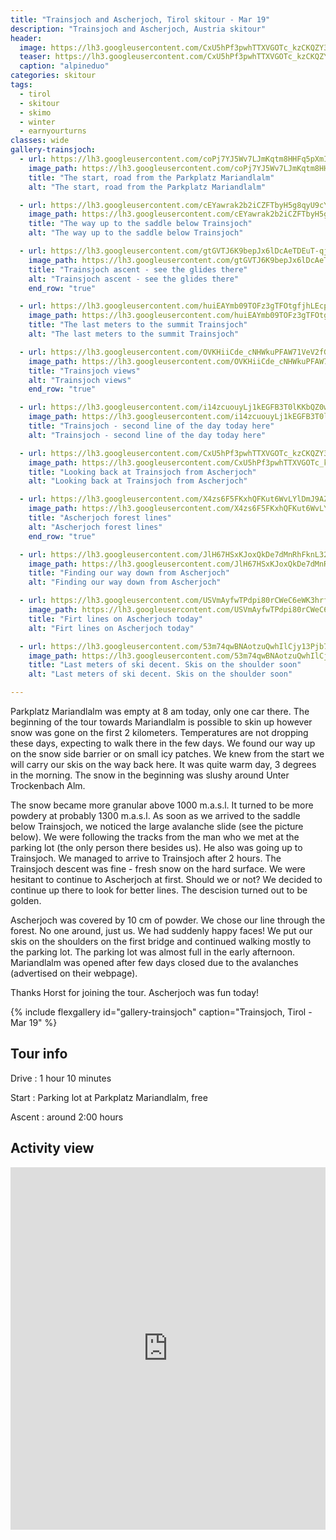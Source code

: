 ```yaml
---
title: "Trainsjoch and Ascherjoch, Tirol skitour - Mar 19"
description: "Trainsjoch and Ascherjoch, Austria skitour"
header:
  image: https://lh3.googleusercontent.com/CxU5hPf3pwhTTXVGOTc_kzCKQZY35a99PWpke3gjBI3EKgRKNmqez3hXbdFpXf8BqclXN8OdzaVlGoEoAUMIUgx1wPQoFJMAvZ33njqyDTgdf9ptSGmJnojodXxUtQZeZwlqJm5yvHzKYDIkNBXSpqoF-zGaOTS4I-Xjfyo_wSFOJ08mEe6HekZkwrzbzd027P7822hYILwKvqu0RkihYBam51LCPD5zi244YnSmeK2pCPl-L0udmwDSrHqco1WoaOy-DCDn3QHT-4mYbVISDL1chHbaprOW-NtGs8U2v_70zHX9pC24K898IyT7Ob2ZRhA7pEollSvmUgcHPR9HcmDNXVPT92tzamW4rHYouAUJDY_mrYylltV0oijp1ppJ_K3GdiGMNpa0LsMw4BO9N8Yjt8DeZyTPuztvC2yuy-ybLS1_HSyaJSLEplZvda1yDP6W_1GWg9pGumN-KC3JTBUyh5Tri3W31ZzcFiVGfXoWV9a0yknzXC7gU2SRbgFnpn2FlgqkdO8sDjLPPsgZGAs9srUCfJHLreBDxb46sBfCP9nYtTIbckr-JZm-lJHRo3i9I7rStWytEwUJRO7YChFReRXG8WOUERxr90vjV3n4YRVT-SAzeX5sG1GIPxMlsiCcBp00kzT2GQ_FK-vBLKfUocdkVcOz=w2054-h1542-no
  teaser: https://lh3.googleusercontent.com/CxU5hPf3pwhTTXVGOTc_kzCKQZY35a99PWpke3gjBI3EKgRKNmqez3hXbdFpXf8BqclXN8OdzaVlGoEoAUMIUgx1wPQoFJMAvZ33njqyDTgdf9ptSGmJnojodXxUtQZeZwlqJm5yvHzKYDIkNBXSpqoF-zGaOTS4I-Xjfyo_wSFOJ08mEe6HekZkwrzbzd027P7822hYILwKvqu0RkihYBam51LCPD5zi244YnSmeK2pCPl-L0udmwDSrHqco1WoaOy-DCDn3QHT-4mYbVISDL1chHbaprOW-NtGs8U2v_70zHX9pC24K898IyT7Ob2ZRhA7pEollSvmUgcHPR9HcmDNXVPT92tzamW4rHYouAUJDY_mrYylltV0oijp1ppJ_K3GdiGMNpa0LsMw4BO9N8Yjt8DeZyTPuztvC2yuy-ybLS1_HSyaJSLEplZvda1yDP6W_1GWg9pGumN-KC3JTBUyh5Tri3W31ZzcFiVGfXoWV9a0yknzXC7gU2SRbgFnpn2FlgqkdO8sDjLPPsgZGAs9srUCfJHLreBDxb46sBfCP9nYtTIbckr-JZm-lJHRo3i9I7rStWytEwUJRO7YChFReRXG8WOUERxr90vjV3n4YRVT-SAzeX5sG1GIPxMlsiCcBp00kzT2GQ_FK-vBLKfUocdkVcOz=w800-h300-no
  caption: "alpineduo"
categories: skitour
tags:
  - tirol
  - skitour
  - skimo
  - winter
  - earnyourturns
classes: wide
gallery-trainsjoch:
  - url: https://lh3.googleusercontent.com/coPj7YJ5Wv7LJmKqtm8HHFq5pXmI2yssku8hCb4CR91wyWiN781tV5u6zQ-wfSH3R1_IcQ-4qACsLGFmhXC2mUoj2LN9tSycRVZYnoKz4imIJsB03PsI2ZwGzukysH23k0NoCI5IMYzbbhpmL5UBsVNAosA4vXRJ4sgd_UFshpd-j9gBRWSt_8cfWvPvQlmRdU5JV0qUvjb5UV6STZYzbzGYnDm3P5v07tie954UA-NEIMRnOxb-w6qWlM6JDtbsFo9Sw8-4upgrzkTN-FUHMjr6xlG2ofSe2Tupa-LvdX4CraMfxT73j1jm52MnPa9poMMwY5suIo5Gv2CLfTIMj9-uz1Vxv7jiwrplwBvNV-FHAQfMEE9QF1fnuh_m1sFPYAWwscAdVvyjH400dH3JrdOvg3j-EZXoLdk_0wqA8Ji_t51MwW6Eb_eMdXBFVYzI6emPxnBeY7egTsKxjUTM3KCM8m2cYzjSFEVFTpnK04ItVDEO_FEWnPlCf0mREk8k2-MqHywbNXHfCO7-mjMKna-gWM1xq8puRY5D5eoCI0Z-0rFz-RQ8sDo0OA-ia8dmmsdLbw6TwbioTauMfCcvVLQ6jOEA-fmtum2JyNaILNC_CJEnl8nSd0NlJwUOUMSEWVaK4TW796Su2PzUrgsy4aAyrBf1-RofLU0XYDTM9ShtjnLTqll_ufPy1Q7GFv1EH5W-mUyRO9PDxJsPs9duw9tHPA=w1156-h1540-no
    image_path: https://lh3.googleusercontent.com/coPj7YJ5Wv7LJmKqtm8HHFq5pXmI2yssku8hCb4CR91wyWiN781tV5u6zQ-wfSH3R1_IcQ-4qACsLGFmhXC2mUoj2LN9tSycRVZYnoKz4imIJsB03PsI2ZwGzukysH23k0NoCI5IMYzbbhpmL5UBsVNAosA4vXRJ4sgd_UFshpd-j9gBRWSt_8cfWvPvQlmRdU5JV0qUvjb5UV6STZYzbzGYnDm3P5v07tie954UA-NEIMRnOxb-w6qWlM6JDtbsFo9Sw8-4upgrzkTN-FUHMjr6xlG2ofSe2Tupa-LvdX4CraMfxT73j1jm52MnPa9poMMwY5suIo5Gv2CLfTIMj9-uz1Vxv7jiwrplwBvNV-FHAQfMEE9QF1fnuh_m1sFPYAWwscAdVvyjH400dH3JrdOvg3j-EZXoLdk_0wqA8Ji_t51MwW6Eb_eMdXBFVYzI6emPxnBeY7egTsKxjUTM3KCM8m2cYzjSFEVFTpnK04ItVDEO_FEWnPlCf0mREk8k2-MqHywbNXHfCO7-mjMKna-gWM1xq8puRY5D5eoCI0Z-0rFz-RQ8sDo0OA-ia8dmmsdLbw6TwbioTauMfCcvVLQ6jOEA-fmtum2JyNaILNC_CJEnl8nSd0NlJwUOUMSEWVaK4TW796Su2PzUrgsy4aAyrBf1-RofLU0XYDTM9ShtjnLTqll_ufPy1Q7GFv1EH5W-mUyRO9PDxJsPs9duw9tHPA=w300-h400-no
    title: "The start, road from the Parkplatz Mariandlalm"
    alt: "The start, road from the Parkplatz Mariandlalm"

  - url: https://lh3.googleusercontent.com/cEYawrak2b2iCZFTbyH5g8qyU9cYEk9C2tmLExFGrsypRGy70CKSmbBnW2iMAls1C3xFzSvV77wA8O9AZ-8NYUPioGPu-bq0_Jf6eBvYk9WyZo0fgXWRRTPyUcNxwNmlHtqJijWGZ5jcJepwLUHuJL9Wkz35AByssd0okVFeCTCY_CoX3rvGwkFojIRo9vlOJe_UU1z-X4WPzv5GEr_5rAbcaR2oZqX-0K9Out5-TE2TufZjW6y1NALsvGDOfOw1IQfmfti7lsaqLa7-moKzsUbFDoiIoMOePOuplPcRzFfdxFM8A6zBTOJAqp8_HZkHtYC3FtgsxqUVMug-IEPYJ-MZEypbMbH2Nf77yEzfKJ86iPLwl8530fSzawwGKPrOEck-zauJycV8FZaICRRjHPoaNb37YkGewmqa4wSb4_cVio7mxXnTyomlmL_C-RQifac8ePyyE1QcqHgC7WN77Anb3XlAjt_XwT5mOtSdCfCeL96NwU1JRTr1mA1VKNc3UUtLXQxovReehc4x4mtooW-WKRvLMZ8tvJK4H34QVjdR6RE-jPMLF6oGfgBF8Aw7qh2nyNJ8aFMPaZvRsVFeQ0dSv-_FOiMl7EsqC8AYQlvdw6ApWp5SuRsBPGeySqmVZG1T4mr0H-CL90JsPvRsSq7YZxqPm3Gi=w1156-h1540-no
    image_path: https://lh3.googleusercontent.com/cEYawrak2b2iCZFTbyH5g8qyU9cYEk9C2tmLExFGrsypRGy70CKSmbBnW2iMAls1C3xFzSvV77wA8O9AZ-8NYUPioGPu-bq0_Jf6eBvYk9WyZo0fgXWRRTPyUcNxwNmlHtqJijWGZ5jcJepwLUHuJL9Wkz35AByssd0okVFeCTCY_CoX3rvGwkFojIRo9vlOJe_UU1z-X4WPzv5GEr_5rAbcaR2oZqX-0K9Out5-TE2TufZjW6y1NALsvGDOfOw1IQfmfti7lsaqLa7-moKzsUbFDoiIoMOePOuplPcRzFfdxFM8A6zBTOJAqp8_HZkHtYC3FtgsxqUVMug-IEPYJ-MZEypbMbH2Nf77yEzfKJ86iPLwl8530fSzawwGKPrOEck-zauJycV8FZaICRRjHPoaNb37YkGewmqa4wSb4_cVio7mxXnTyomlmL_C-RQifac8ePyyE1QcqHgC7WN77Anb3XlAjt_XwT5mOtSdCfCeL96NwU1JRTr1mA1VKNc3UUtLXQxovReehc4x4mtooW-WKRvLMZ8tvJK4H34QVjdR6RE-jPMLF6oGfgBF8Aw7qh2nyNJ8aFMPaZvRsVFeQ0dSv-_FOiMl7EsqC8AYQlvdw6ApWp5SuRsBPGeySqmVZG1T4mr0H-CL90JsPvRsSq7YZxqPm3Gi=w300-h400-no
    title: "The way up to the saddle below Trainsjoch"
    alt: "The way up to the saddle below Trainsjoch"

  - url: https://lh3.googleusercontent.com/gtGVTJ6K9bepJx6lDcAeTDEuT-qjdgebPtlOrJKyNLpfV5TI3BPiFIPj_IdzPHZ4_i04a2Zp6kU88xtjEJYitD5X6z5nKirpImh4ueMhjHfmnVfcoiFAxuA_ReQfX1D1Itt8NyhB_YXn49-uB6YwaQZAQxEmA9OJD6k9tXcG73LMZDp7iZoWbcl-3j0hSACtkVsxNmC_NwH1aCTEeW2Jtfbu-zBhmUbZGNnTMsJ2mle2uuEHJyGmqdVg6DGJkYEaUTMByTV5vtHZE3r5YoLkP8WQj4LruaCCMdg9KRGXJbpLsPEB5vr86CA0Bwc5rdE4TyeLfnJWRmf5bi2hieJyIj3rN8PeEs0onDgEaCWrmKt6KV2hbniEdpzfgSkQ8RSzh46oaL_CekCrIrXsyhQVgIY1Xi-u4IV7YydONyEg5jASSHgP2th_ZA2OG7FQ4YjKTmQEarvELf_2b61UFKo7A2WicI_-NcvQhXEMUTwj3cKG5CTU0WWMkevRM8Pa4eKA_aPy5IjzcJYxg4TDwyjQKgEItw_SdGJMj1mN7F-0lc0Npuc4UFchUJYNpBgLBPzRHtYAvLcz-bsCQRodb4SRk3jUMIA-EYlNLm15eS_NGiTiSKPKKzUrw1bYjEn-vq5kgM9O_sGe-cUGAm8tXDpGp9kj3jAAWwKgHC54h3IwVJTBcJOaoNoImVtd9jIr3zBu1rfSAylvEHI9Or3gJf4-qJ7bSQ=w1156-h1540-no
    image_path: https://lh3.googleusercontent.com/gtGVTJ6K9bepJx6lDcAeTDEuT-qjdgebPtlOrJKyNLpfV5TI3BPiFIPj_IdzPHZ4_i04a2Zp6kU88xtjEJYitD5X6z5nKirpImh4ueMhjHfmnVfcoiFAxuA_ReQfX1D1Itt8NyhB_YXn49-uB6YwaQZAQxEmA9OJD6k9tXcG73LMZDp7iZoWbcl-3j0hSACtkVsxNmC_NwH1aCTEeW2Jtfbu-zBhmUbZGNnTMsJ2mle2uuEHJyGmqdVg6DGJkYEaUTMByTV5vtHZE3r5YoLkP8WQj4LruaCCMdg9KRGXJbpLsPEB5vr86CA0Bwc5rdE4TyeLfnJWRmf5bi2hieJyIj3rN8PeEs0onDgEaCWrmKt6KV2hbniEdpzfgSkQ8RSzh46oaL_CekCrIrXsyhQVgIY1Xi-u4IV7YydONyEg5jASSHgP2th_ZA2OG7FQ4YjKTmQEarvELf_2b61UFKo7A2WicI_-NcvQhXEMUTwj3cKG5CTU0WWMkevRM8Pa4eKA_aPy5IjzcJYxg4TDwyjQKgEItw_SdGJMj1mN7F-0lc0Npuc4UFchUJYNpBgLBPzRHtYAvLcz-bsCQRodb4SRk3jUMIA-EYlNLm15eS_NGiTiSKPKKzUrw1bYjEn-vq5kgM9O_sGe-cUGAm8tXDpGp9kj3jAAWwKgHC54h3IwVJTBcJOaoNoImVtd9jIr3zBu1rfSAylvEHI9Or3gJf4-qJ7bSQ=w300-h400-no
    title: "Trainsjoch ascent - see the glides there"
    alt: "Trainsjoch ascent - see the glides there"
    end_row: "true"

  - url: https://lh3.googleusercontent.com/huiEAYmb09TOFz3gTFOtgfjhLEcp6nzeMFYLX-gKhkmrGulXKQU2buA0F6VGSLEeoCGJqTJEZDR8nHKb8zAa-lvQ8YL4hhHupBqEY-wQsDGnCaLgqTCJ15bsK-NzJLV4XGQk4raZmIsecP49wqIjg5vQdIqQKzAFS-aSGMK0UCTO4hBcSplYOPeNh3sZSgbEutZLKj9N3EMCMEJ2CBvYOPNYaeqIDlA2itFCLuuwyuuO7uPI_igqf4S40RzCHJO0qp6quAZwiCC47COVCuZc2H3R2z27VUwVQ2wpqWi7wo8n1k_nSqFeyLlJx75rvLA39ujAfZBblHZmVzVHA9jx-trSa7vo4mYtau3FnAHK1YwCy1jpA87y5W-LVJxwQQVqENrkxLDt2zHvjZYlZl5vuDM2R2xzGR9mkq-CHsfZMax7H6WZpOyH5oS2TO51B_KxFfdH21qLo-E4k1qdk3W5pD4WDKfwcdhabKg3YSO1FvJziWBAEoI-Bv5mmMXwPu8keXWHGsmgz64hzELBTCSm810jCnrQXww8T4Xkt5pxufYqaVUetbmz-Qvmq2dvWvBmm15Z2gJRQRVQ1jIPhJdAWC09U0RH0ARb19PnLdZBYnQERR_Ay-oYxdMsGAVpVID3CBEEuoQyx3WRN_koWATcHBYzQkSs0uh_wyilT9lXKgVh7mAG5PZhkE2G6IucDhFJ4d0ZKFn0TPyMuz23k45ryhbDXA=w2054-h1542-no
    image_path: https://lh3.googleusercontent.com/huiEAYmb09TOFz3gTFOtgfjhLEcp6nzeMFYLX-gKhkmrGulXKQU2buA0F6VGSLEeoCGJqTJEZDR8nHKb8zAa-lvQ8YL4hhHupBqEY-wQsDGnCaLgqTCJ15bsK-NzJLV4XGQk4raZmIsecP49wqIjg5vQdIqQKzAFS-aSGMK0UCTO4hBcSplYOPeNh3sZSgbEutZLKj9N3EMCMEJ2CBvYOPNYaeqIDlA2itFCLuuwyuuO7uPI_igqf4S40RzCHJO0qp6quAZwiCC47COVCuZc2H3R2z27VUwVQ2wpqWi7wo8n1k_nSqFeyLlJx75rvLA39ujAfZBblHZmVzVHA9jx-trSa7vo4mYtau3FnAHK1YwCy1jpA87y5W-LVJxwQQVqENrkxLDt2zHvjZYlZl5vuDM2R2xzGR9mkq-CHsfZMax7H6WZpOyH5oS2TO51B_KxFfdH21qLo-E4k1qdk3W5pD4WDKfwcdhabKg3YSO1FvJziWBAEoI-Bv5mmMXwPu8keXWHGsmgz64hzELBTCSm810jCnrQXww8T4Xkt5pxufYqaVUetbmz-Qvmq2dvWvBmm15Z2gJRQRVQ1jIPhJdAWC09U0RH0ARb19PnLdZBYnQERR_Ay-oYxdMsGAVpVID3CBEEuoQyx3WRN_koWATcHBYzQkSs0uh_wyilT9lXKgVh7mAG5PZhkE2G6IucDhFJ4d0ZKFn0TPyMuz23k45ryhbDXA=w400-h300-no
    title: "The last meters to the summit Trainsjoch"
    alt: "The last meters to the summit Trainsjoch"

  - url: https://lh3.googleusercontent.com/OVKHiiCde_cNHWkuPFAW71VeV2fGaQ80W7XAjrrJVYttB6MGQ7SNefOhK3dLXyTSCW5evYp2sRrhqCEDn1FkpEAmnf2xQkEt_BbCaDtQlJs6_nQ-gdybFr6ZwE_yJKTUuEYZn2ScDi1472KeS9ingMI3Sq2u0yOwaGFXfhDxYndXd5HsFvEEqCtDoN80QPAE_QUClPilY8JnzxAgbA_KAMRKFbk6kJ68IQMQwUjtYlFD2rwVh9lkx8EY2WLyirYqMLpMqdSMfoyr6wixGWP_Ksnxj88-Fa9AiG_XmnSqrmjnGYpFjEG3PdI9PNix40j1PluXgM55bBO8rVwGLSreWWPaf36McYWPMW1CW594fESCkaDIkSwDtVIF4gFuCV72McSpKm3mH_mApMpaNhYwH82VF6YlCClwO62zneDMua5WN-rYZ2no3AId9gN8J0VEYxACdBVde5-97k9oRSPKNGTqA9YaQmzd3DJXj4lzrF8wCYkfBa-SzWH3yN8ExQD-nbPGZhAV1T4WguUgSvLIaNPmOcMcczr1P3YKQzJRRTW1u2U7wlCqBrHBxrxPW0tPei1OHsmUbjggTIAldfqWFhqz-BzylOV8uR27qCd13OuYC313QJtanbsfvJtz7hOB499Jp12phv_AQwxjofU2sDCbVpKG81FZ17HS_vDG9ALK7LqWRsmEvvmrhEkwW2C0fAaZaQdDNyA6aUtdxALuUC9B3A=w2736-h1110-no
    image_path: https://lh3.googleusercontent.com/OVKHiiCde_cNHWkuPFAW71VeV2fGaQ80W7XAjrrJVYttB6MGQ7SNefOhK3dLXyTSCW5evYp2sRrhqCEDn1FkpEAmnf2xQkEt_BbCaDtQlJs6_nQ-gdybFr6ZwE_yJKTUuEYZn2ScDi1472KeS9ingMI3Sq2u0yOwaGFXfhDxYndXd5HsFvEEqCtDoN80QPAE_QUClPilY8JnzxAgbA_KAMRKFbk6kJ68IQMQwUjtYlFD2rwVh9lkx8EY2WLyirYqMLpMqdSMfoyr6wixGWP_Ksnxj88-Fa9AiG_XmnSqrmjnGYpFjEG3PdI9PNix40j1PluXgM55bBO8rVwGLSreWWPaf36McYWPMW1CW594fESCkaDIkSwDtVIF4gFuCV72McSpKm3mH_mApMpaNhYwH82VF6YlCClwO62zneDMua5WN-rYZ2no3AId9gN8J0VEYxACdBVde5-97k9oRSPKNGTqA9YaQmzd3DJXj4lzrF8wCYkfBa-SzWH3yN8ExQD-nbPGZhAV1T4WguUgSvLIaNPmOcMcczr1P3YKQzJRRTW1u2U7wlCqBrHBxrxPW0tPei1OHsmUbjggTIAldfqWFhqz-BzylOV8uR27qCd13OuYC313QJtanbsfvJtz7hOB499Jp12phv_AQwxjofU2sDCbVpKG81FZ17HS_vDG9ALK7LqWRsmEvvmrhEkwW2C0fAaZaQdDNyA6aUtdxALuUC9B3A=w400-h300-no
    title: "Trainsjoch views"
    alt: "Trainsjoch views"
    end_row: "true"

  - url: https://lh3.googleusercontent.com/i14zcuouyLj1kEGFB3T0lKKbQZ0we_qG5O8wdaxSUMNfdfVous7o4bShy6jZZE_c8smlFfhV9eSKQkV05oB7kPPDglnWB7g_IvgKXEsbCw4E5Ywl26MaRAzFCPHiBxhTXuyBH3BvNjYpihwc7bHufdnUvjbLCNO4Zj9_U6J7L3ggyQstOyDclmAHEvwv8UK3yxk8tnldMGKUaUyqnvW8Pu1HvqurKg_IJkjdqOQBkIKprLaVP99EU-jMy8xieQ-tI157cSGHjcMJK01bmwCL_d_1WY_gHd1f5njoEWE9zG5h9AqxvULblFQCcOmdRTj1wZGED5wWNpKjjKZR4w1YNhGkxDmnTOOK6puVkh3KPbQM80yzGHUA1pDXKhEIoN83hjdWQIPzIz_YSIvMH1e2X413olE3H1MGHeW3Zyywizp6mqKxR_oa8mOYViw50apGQ1TFPhzME7VlQnED8rS8jJX_TaiskYZJ_rGWJ6BPZsYL6yZP35Cev4tA7auq5IHHNHey7FuPB1CfeQqbn7IWrrGN5Gct_3XpdgJ-_Y1gyeielBXaqJKZvM0Fv9YKnKq9_NH1ZoHnkbxwQlDYkKAKCSL5d6xmJTF_otk2bEHaZrEBvLp-vE5klOMkj8ycMv8qOPpH3pUyRPpdcdUYjp8wrvGTgTS0O7Nl=w1156-h1540-no
    image_path: https://lh3.googleusercontent.com/i14zcuouyLj1kEGFB3T0lKKbQZ0we_qG5O8wdaxSUMNfdfVous7o4bShy6jZZE_c8smlFfhV9eSKQkV05oB7kPPDglnWB7g_IvgKXEsbCw4E5Ywl26MaRAzFCPHiBxhTXuyBH3BvNjYpihwc7bHufdnUvjbLCNO4Zj9_U6J7L3ggyQstOyDclmAHEvwv8UK3yxk8tnldMGKUaUyqnvW8Pu1HvqurKg_IJkjdqOQBkIKprLaVP99EU-jMy8xieQ-tI157cSGHjcMJK01bmwCL_d_1WY_gHd1f5njoEWE9zG5h9AqxvULblFQCcOmdRTj1wZGED5wWNpKjjKZR4w1YNhGkxDmnTOOK6puVkh3KPbQM80yzGHUA1pDXKhEIoN83hjdWQIPzIz_YSIvMH1e2X413olE3H1MGHeW3Zyywizp6mqKxR_oa8mOYViw50apGQ1TFPhzME7VlQnED8rS8jJX_TaiskYZJ_rGWJ6BPZsYL6yZP35Cev4tA7auq5IHHNHey7FuPB1CfeQqbn7IWrrGN5Gct_3XpdgJ-_Y1gyeielBXaqJKZvM0Fv9YKnKq9_NH1ZoHnkbxwQlDYkKAKCSL5d6xmJTF_otk2bEHaZrEBvLp-vE5klOMkj8ycMv8qOPpH3pUyRPpdcdUYjp8wrvGTgTS0O7Nl=w300-h400-no
    title: "Trainsjoch - second line of the day today here"
    alt: "Trainsjoch - second line of the day today here"

  - url: https://lh3.googleusercontent.com/CxU5hPf3pwhTTXVGOTc_kzCKQZY35a99PWpke3gjBI3EKgRKNmqez3hXbdFpXf8BqclXN8OdzaVlGoEoAUMIUgx1wPQoFJMAvZ33njqyDTgdf9ptSGmJnojodXxUtQZeZwlqJm5yvHzKYDIkNBXSpqoF-zGaOTS4I-Xjfyo_wSFOJ08mEe6HekZkwrzbzd027P7822hYILwKvqu0RkihYBam51LCPD5zi244YnSmeK2pCPl-L0udmwDSrHqco1WoaOy-DCDn3QHT-4mYbVISDL1chHbaprOW-NtGs8U2v_70zHX9pC24K898IyT7Ob2ZRhA7pEollSvmUgcHPR9HcmDNXVPT92tzamW4rHYouAUJDY_mrYylltV0oijp1ppJ_K3GdiGMNpa0LsMw4BO9N8Yjt8DeZyTPuztvC2yuy-ybLS1_HSyaJSLEplZvda1yDP6W_1GWg9pGumN-KC3JTBUyh5Tri3W31ZzcFiVGfXoWV9a0yknzXC7gU2SRbgFnpn2FlgqkdO8sDjLPPsgZGAs9srUCfJHLreBDxb46sBfCP9nYtTIbckr-JZm-lJHRo3i9I7rStWytEwUJRO7YChFReRXG8WOUERxr90vjV3n4YRVT-SAzeX5sG1GIPxMlsiCcBp00kzT2GQ_FK-vBLKfUocdkVcOz=w2054-h1542-no
    image_path: https://lh3.googleusercontent.com/CxU5hPf3pwhTTXVGOTc_kzCKQZY35a99PWpke3gjBI3EKgRKNmqez3hXbdFpXf8BqclXN8OdzaVlGoEoAUMIUgx1wPQoFJMAvZ33njqyDTgdf9ptSGmJnojodXxUtQZeZwlqJm5yvHzKYDIkNBXSpqoF-zGaOTS4I-Xjfyo_wSFOJ08mEe6HekZkwrzbzd027P7822hYILwKvqu0RkihYBam51LCPD5zi244YnSmeK2pCPl-L0udmwDSrHqco1WoaOy-DCDn3QHT-4mYbVISDL1chHbaprOW-NtGs8U2v_70zHX9pC24K898IyT7Ob2ZRhA7pEollSvmUgcHPR9HcmDNXVPT92tzamW4rHYouAUJDY_mrYylltV0oijp1ppJ_K3GdiGMNpa0LsMw4BO9N8Yjt8DeZyTPuztvC2yuy-ybLS1_HSyaJSLEplZvda1yDP6W_1GWg9pGumN-KC3JTBUyh5Tri3W31ZzcFiVGfXoWV9a0yknzXC7gU2SRbgFnpn2FlgqkdO8sDjLPPsgZGAs9srUCfJHLreBDxb46sBfCP9nYtTIbckr-JZm-lJHRo3i9I7rStWytEwUJRO7YChFReRXG8WOUERxr90vjV3n4YRVT-SAzeX5sG1GIPxMlsiCcBp00kzT2GQ_FK-vBLKfUocdkVcOz=w400-h300-no
    title: "Looking back at Trainsjoch from Ascherjoch"
    alt: "Looking back at Trainsjoch from Ascherjoch"

  - url: https://lh3.googleusercontent.com/X4zs6F5FKxhQFKut6WvLYlDmJ9AZHPZuIBOZRL4Fg5BBtdIlqPpuRq8UzW1kwgBv17ZV6DYnYQyreyVC01a-qg9pg5EOBP2sBM5G88oaUJAsO0CAaORF67pKiF9-cbJrjw1STL25bGnsUwaWfv2JXm93TpllpfJMHA0OSMXbPT2pcwAo7sexkMsgffoMe_rp_cWgni4DLr5VrU1AZYbKxWWaHvyw4_guKaACQ42WQSs_A0etmnufxk1jggesbA4LTmKFZrUukN5mCy0JzK3uiicpTGT7WUFsBhidD_bXE5VWiylEiqwCBV7AHtyRkbHI4nmt7Ku7Qzt1jRmfUVKfIen0GTsszlVmbnZ1vnw1TxtE5Du1Rl0NppWX_fnPSUzwXbKC2aJQuXK4SFnKkXe6X9fATYvm0CKIP8lGYgDfWagWq3QMBoTujSkwvA91B9D_6UDVBg0OT8EO7cDpuNO0phjNJyQvGGGLnV_W6raOZK-rIU_IRKF__Pn2pw_HNZ3sHRj6vQdq2cpC2omHIP-pPbtXFg5d0yVBur5VHxrVFmDR702Cq8g6NBnoAY0jkt0wmhLl15CnU7mv9ymInvkSM1mS3d-GaHfuXzzzc0YtJNxOwng7C6CrJJFc9zTIbLANasj0rXGNdwAWc7_aSOEXLE_3M5Zovm5i=w1156-h1540-no
    image_path: https://lh3.googleusercontent.com/X4zs6F5FKxhQFKut6WvLYlDmJ9AZHPZuIBOZRL4Fg5BBtdIlqPpuRq8UzW1kwgBv17ZV6DYnYQyreyVC01a-qg9pg5EOBP2sBM5G88oaUJAsO0CAaORF67pKiF9-cbJrjw1STL25bGnsUwaWfv2JXm93TpllpfJMHA0OSMXbPT2pcwAo7sexkMsgffoMe_rp_cWgni4DLr5VrU1AZYbKxWWaHvyw4_guKaACQ42WQSs_A0etmnufxk1jggesbA4LTmKFZrUukN5mCy0JzK3uiicpTGT7WUFsBhidD_bXE5VWiylEiqwCBV7AHtyRkbHI4nmt7Ku7Qzt1jRmfUVKfIen0GTsszlVmbnZ1vnw1TxtE5Du1Rl0NppWX_fnPSUzwXbKC2aJQuXK4SFnKkXe6X9fATYvm0CKIP8lGYgDfWagWq3QMBoTujSkwvA91B9D_6UDVBg0OT8EO7cDpuNO0phjNJyQvGGGLnV_W6raOZK-rIU_IRKF__Pn2pw_HNZ3sHRj6vQdq2cpC2omHIP-pPbtXFg5d0yVBur5VHxrVFmDR702Cq8g6NBnoAY0jkt0wmhLl15CnU7mv9ymInvkSM1mS3d-GaHfuXzzzc0YtJNxOwng7C6CrJJFc9zTIbLANasj0rXGNdwAWc7_aSOEXLE_3M5Zovm5i=w300-h400-no
    title: "Ascherjoch forest lines"
    alt: "Ascherjoch forest lines"
    end_row: "true"

  - url: https://lh3.googleusercontent.com/JlH67HSxKJoxQkDe7dMnRhFknL32k77gMzR6RZCMck7KtN-KW9qNZKlCuG_nIE6O061SwstSiXGthu3wzVNi5WQortXtBtU5EJr1h4MFymirBoGZfSR_5a3vHqLkv1aJXgSELtwZ5QRhKdU6fxXQnvZ-2AWej18BrpBMvibzQP7hH3QFyGp23_hQ-WMX9VC9ga-YJR8MSn4tRC42sjpk2c3nuBTEfyQeRI4J8lGrmSX27Iizt7-HE1wxbqzp1_h58ezSNx0BDxMgRMnucu4NpLLjyE8IGgCtHmvTG_6ON76nOqFCIarEMsW_4CWdB6zVwmdLME8sf8vUUlTo9oc5ZdaLFDg7q2OkY889Xb4qK60bAKqjjZ5v_wb8XpY258GtqHR4c8d1Zo-Se0zUNr2Z2dDtLjKxhl4gnwlJr_1dAJDH2bnxTjemM6u_F-hm-nQxHFmVim6dM5ptVQJTtIBc2HmpBPk-Q_ah-2cXILCL3eQeQPCZMjun-HPrnjkGDaZRTx8H-trw-0I5TG9mV87MsXMIoa3oDhJLI9gL09uLDNXG6q21ZMgh1BbZOI3qNR4mbgABUKFFptH5vBbGt4oCww5yOp7skPbHSG91_NOmGjHhLp4DwS42btWWzoSgGSoVeOX9Lo2QNz2tiMfvvjXWUhKejrQ518Rc=w1156-h1540-no
    image_path: https://lh3.googleusercontent.com/JlH67HSxKJoxQkDe7dMnRhFknL32k77gMzR6RZCMck7KtN-KW9qNZKlCuG_nIE6O061SwstSiXGthu3wzVNi5WQortXtBtU5EJr1h4MFymirBoGZfSR_5a3vHqLkv1aJXgSELtwZ5QRhKdU6fxXQnvZ-2AWej18BrpBMvibzQP7hH3QFyGp23_hQ-WMX9VC9ga-YJR8MSn4tRC42sjpk2c3nuBTEfyQeRI4J8lGrmSX27Iizt7-HE1wxbqzp1_h58ezSNx0BDxMgRMnucu4NpLLjyE8IGgCtHmvTG_6ON76nOqFCIarEMsW_4CWdB6zVwmdLME8sf8vUUlTo9oc5ZdaLFDg7q2OkY889Xb4qK60bAKqjjZ5v_wb8XpY258GtqHR4c8d1Zo-Se0zUNr2Z2dDtLjKxhl4gnwlJr_1dAJDH2bnxTjemM6u_F-hm-nQxHFmVim6dM5ptVQJTtIBc2HmpBPk-Q_ah-2cXILCL3eQeQPCZMjun-HPrnjkGDaZRTx8H-trw-0I5TG9mV87MsXMIoa3oDhJLI9gL09uLDNXG6q21ZMgh1BbZOI3qNR4mbgABUKFFptH5vBbGt4oCww5yOp7skPbHSG91_NOmGjHhLp4DwS42btWWzoSgGSoVeOX9Lo2QNz2tiMfvvjXWUhKejrQ518Rc=w300-h400-no
    title: "Finding our way down from Ascherjoch"
    alt: "Finding our way down from Ascherjoch"

  - url: https://lh3.googleusercontent.com/USVmAyfwTPdpi80rCWeC6eWK3hrf9HNEHGEZulODf4VuAf-Al5jhKaTkbKn8Z-Dwcg47da78dSESptr4RnMSqQ28YRQn-XfUSn14bAoz3QHtJGqjXXZr2OcgugzLDg52F5UmzLQytfYaltG4y6bV22RL9OIKagnDrSpSgMGwDulzTdnQ1AxqF3VhrrscBuaySUxjvYTQ8WZrOGOzTaZzCNhezEOTxXBYVV6VcjTtrp_g0V6R2zx6FTjchprgA1Grtf1r5U9hY00wBTTC_kKlbStVMz37XQ2CL4hXBDLuCIplKloQXRgZtXY8_1zBR8zQ1Ba2cXnHu22bH6A__Go0pnywiqKl8KcezgoqDs5HewFUAe8ZPSdc-UGDwHAbFNl0bvVClr_c8xpG0lLAsMRiuFiJCSFgwAFyR2Z3lDcUMU8wjzDKlJ_VCvFsGA-bqG_zacU1L2lXUYrqUppHsLHSvEld3Tfkyl34k0bFb9usNfVMVAK3ejIdYBeKYNCf-2Yv3SPTgwnfYZs7Q8Uz1Dh4E1a_0Kg0hxuuYVknM32ue3QTr-fheLd59edWSxMJE49NXOwhwfJm6aFgUolY9BVnqBiUSVpUnqLMKM1eAKO3Zu7ju-5OSDzxLAiXuKmoFu4fu-gWwtl7meqImdJ24P2mAJbKEbWuCFTyD1Tmwa6sQWadY80Q0yepJnzQaZYGAfe4L9Ldb9D7TGCzdcXF6pX1tGOLbA=w1156-h1540-no
    image_path: https://lh3.googleusercontent.com/USVmAyfwTPdpi80rCWeC6eWK3hrf9HNEHGEZulODf4VuAf-Al5jhKaTkbKn8Z-Dwcg47da78dSESptr4RnMSqQ28YRQn-XfUSn14bAoz3QHtJGqjXXZr2OcgugzLDg52F5UmzLQytfYaltG4y6bV22RL9OIKagnDrSpSgMGwDulzTdnQ1AxqF3VhrrscBuaySUxjvYTQ8WZrOGOzTaZzCNhezEOTxXBYVV6VcjTtrp_g0V6R2zx6FTjchprgA1Grtf1r5U9hY00wBTTC_kKlbStVMz37XQ2CL4hXBDLuCIplKloQXRgZtXY8_1zBR8zQ1Ba2cXnHu22bH6A__Go0pnywiqKl8KcezgoqDs5HewFUAe8ZPSdc-UGDwHAbFNl0bvVClr_c8xpG0lLAsMRiuFiJCSFgwAFyR2Z3lDcUMU8wjzDKlJ_VCvFsGA-bqG_zacU1L2lXUYrqUppHsLHSvEld3Tfkyl34k0bFb9usNfVMVAK3ejIdYBeKYNCf-2Yv3SPTgwnfYZs7Q8Uz1Dh4E1a_0Kg0hxuuYVknM32ue3QTr-fheLd59edWSxMJE49NXOwhwfJm6aFgUolY9BVnqBiUSVpUnqLMKM1eAKO3Zu7ju-5OSDzxLAiXuKmoFu4fu-gWwtl7meqImdJ24P2mAJbKEbWuCFTyD1Tmwa6sQWadY80Q0yepJnzQaZYGAfe4L9Ldb9D7TGCzdcXF6pX1tGOLbA=w300-h400-no
    title: "Firt lines on Ascherjoch today"
    alt: "Firt lines on Ascherjoch today"

  - url: https://lh3.googleusercontent.com/53m74qwBNAotzuQwhIlCjy13Pjb73E0nwXo21VnRl2Dw4oU-uuZqdDosdnUDJ26unT1drBdfWXHC-K16mt2jp8Lwr1pm3hc8TJSA8GqQge1pTxYNMZljEqzrPPEsorRRCZdDqPSEKYKqx98bf34WStV-lr4ezs3flK3FfmoxsP_1BbDg_Fm_i5VGt_NdERmXAh0EqNMXvRZEjUq9kQU9SkFd0G0ctipATACceodmsJMhev3USux5NITjZVo6USLTQZv5T4bRAG1O9YSw8H-NWDy4pIX_f8RulXPav7kA2A6TegSUTQUWU0Ug_uJEzVKov4NUakaXA72tk37hTsONF5MK5WDuUkkekVNLVxzZwc9qDAHSkzTwKamEsFtWNQzTHLNUmvXIRNjO4HT15bQ_eonv0f6mZtOj--ab6kAfysFrf9W9EDYzrWqrMQVXsZV-dkBukLHzRu_wY7rIJLckD3nlOVEk1u7GYfpJZmDJka21_s289hp4NNvTU_COuVm8VjcEKbh2OtB4ZtI_T0SF0qdO3qGkOfCsdwt-ZCLjzaDJBNax792keSvTXJ7D5gZwLi5NS2ESMDP-ObLBrrEJomH7TIuKlUdMvdXuZHZ0rI7QvbGQEwGj9mlqhA36P8gt0uZffN6MD2pvine1iys3kLDs_lWAQnnK=w1156-h1540-no
    image_path: https://lh3.googleusercontent.com/53m74qwBNAotzuQwhIlCjy13Pjb73E0nwXo21VnRl2Dw4oU-uuZqdDosdnUDJ26unT1drBdfWXHC-K16mt2jp8Lwr1pm3hc8TJSA8GqQge1pTxYNMZljEqzrPPEsorRRCZdDqPSEKYKqx98bf34WStV-lr4ezs3flK3FfmoxsP_1BbDg_Fm_i5VGt_NdERmXAh0EqNMXvRZEjUq9kQU9SkFd0G0ctipATACceodmsJMhev3USux5NITjZVo6USLTQZv5T4bRAG1O9YSw8H-NWDy4pIX_f8RulXPav7kA2A6TegSUTQUWU0Ug_uJEzVKov4NUakaXA72tk37hTsONF5MK5WDuUkkekVNLVxzZwc9qDAHSkzTwKamEsFtWNQzTHLNUmvXIRNjO4HT15bQ_eonv0f6mZtOj--ab6kAfysFrf9W9EDYzrWqrMQVXsZV-dkBukLHzRu_wY7rIJLckD3nlOVEk1u7GYfpJZmDJka21_s289hp4NNvTU_COuVm8VjcEKbh2OtB4ZtI_T0SF0qdO3qGkOfCsdwt-ZCLjzaDJBNax792keSvTXJ7D5gZwLi5NS2ESMDP-ObLBrrEJomH7TIuKlUdMvdXuZHZ0rI7QvbGQEwGj9mlqhA36P8gt0uZffN6MD2pvine1iys3kLDs_lWAQnnK=w300-h400-no
    title: "Last meters of ski decent. Skis on the shoulder soon"
    alt: "Last meters of ski decent. Skis on the shoulder soon"

---
```



Parkplatz Mariandlalm was empty at 8 am today, only one car there. The beginning of the tour towards Mariandlalm is possible to skin up however snow was gone on the first 2 kilometers. Temperatures are not dropping these days, expecting to walk there in the few days. We found our way up on the snow side barrier or on small icy patches. We knew from the start we will carry our skis on the way back here. It was quite warm day, 3 degrees in the morning. The snow in the beginning was slushy around Unter Trockenbach Alm.

The snow became more granular above 1000 m.a.s.l. It turned to be more powdery at probably 1300 m.a.s.l. As soon as we arrived to the saddle below Trainsjoch, we noticed the large avalanche slide (see the picture below). We were following the tracks from the man who we met at the parking lot (the only person there besides us). He also was going up to Trainsjoch. We managed to arrive to Trainsjoch after 2 hours. The Trainsjoch descent was fine - fresh snow on the hard surface. We were hesitant to continue to Ascherjoch at first. Should we or not? We decided to continue up there to look for better lines. The descision turned out to be golden.

Ascherjoch was covered by 10 cm of powder. We chose our line through the forest. No one around, just us. We had suddenly happy faces! We put our skis on the shoulders on the first bridge and continued walking mostly to the parking lot. The parking lot was almost full in the early afternoon. Mariandlalm was opened after few days closed due to the avalanches (advertised on their webpage).

Thanks Horst for joining the tour. Ascherjoch was fun today!

{% include flexgallery id="gallery-trainsjoch" caption="Trainsjoch, Tirol - Mar 19" %}

## Tour info

Drive
: 1 hour 10 minutes

Start
: Parking lot at Parkplatz Mariandlalm, free

Ascent
: around 2:00 hours 

## Activity view

<iframe src="https://www.komoot.com/tour/57845197/embed?profile=1" width="100%" height="580" frameborder="0" scrolling="no"></iframe>
